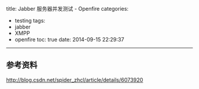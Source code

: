 title: Jabber 服务器并发测试 - Openfire
categories:
  - testing
tags:
  - jabber
  - XMPP
  - openfire
toc: true
date: 2014-09-15 22:29:37
---

## 参考资料

http://blog.csdn.net/spider_zhcl/article/details/6073920